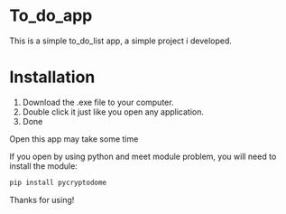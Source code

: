 # To_do_app
This is a simple to_do_list app, a simple project i developed.

# Installation
1. Download the .exe file to your computer.
2. Double click it just like you open any application.
3. Done

Open this app may take some time

If you open by using python and meet module problem, you will need to install the module:
```powershell
pip install pycryptodome
```

Thanks for using!
